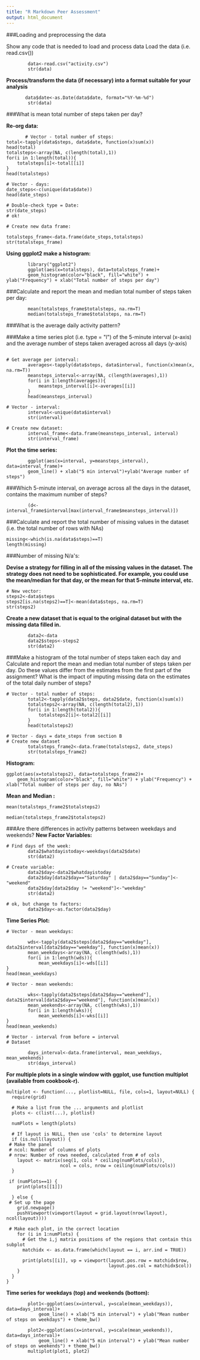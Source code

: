 ```yaml
---
title: "R Markdown Peer Assessment"
output: html_document
---
```



###Loading and preprocessing the data

Show any code that is needed to load and process data
Load the data (i.e. read.csv())

```{r}
        data<-read.csv("activity.csv")
        str(data)
```
**Process/transform the data (if necessary) into a format suitable for your analysis**

```{r}
       data$date<-as.Date(data$date, format="%Y-%m-%d")
        str(data)
```
        
###What is mean total number of steps taken per day?

**Re-org data:**

```{r}
       # Vector - total number of steps:
total<-tapply(data$steps, data$date, function(x)sum(x))
head(total)
totalsteps<-array(NA, c(length(total),1))
for(i in 1:length(total)){
    totalsteps[i]<-total[[i]]
}
head(totalsteps)

# Vector - days:
date_steps<-c(unique(data$date))
head(date_steps)

# Double-check type = Date:
str(date_steps)
# ok!

# Create new data frame:

totalsteps_frame<-data.frame(date_steps,totalsteps)
str(totalsteps_frame)
```
**Using ggplot2 make a histogram:**

```{r}
        library("ggplot2")
        ggplot(aes(x=totalsteps), data=totalsteps_frame)+
        geom_histogram(color="black", fill="white") + ylab("Frequency") + xlab("Total number of steps per day")
```


###Calculate and report the mean and median total number of steps taken per day:

```{r}
        mean(totalsteps_frame$totalsteps, na.rm=T)
        median(totalsteps_frame$totalsteps, na.rm=T)
```


###What is the average daily activity pattern?

###Make a time series plot (i.e. type = "l") of the 5-minute interval (x-axis) and the average number of steps taken averaged across all days (y-axis)

```{r}

# Get average per interval:
        averages<-tapply(data$steps, data$interval, function(x)mean(x, na.rm=T))
        meansteps_interval<-array(NA, c(length(averages),1))
        for(i in 1:length(averages)){
            meansteps_interval[i]<-averages[[i]]
        }
        head(meansteps_interval)
 
# Vector - interval:
        interval<-unique(data$interval)
        str(interval)

# Create new dataset:
        interval_frame<-data.frame(meansteps_interval, interval)
        str(interval_frame)
```
**Plot the time series:**

```{r}
        ggplot(aes(x=interval, y=meansteps_interval), data=interval_frame)+
        geom_line() + xlab("5 min interval")+ylab("Average number of steps")
```


###Which 5-minute interval, on average across all the days in the dataset, contains the maximum number of steps?

```{r}
        (d<-interval_frame$interval[max(interval_frame$meansteps_interval)])    
```


###Calculate and report the total number of missing values in the dataset (i.e. the total number of rows with NAs)

```{r}
missing<-which(is.na(data$steps)==T)
length(missing)

```
###Number of missing N/a's: 


**Devise a strategy for filling in all of the missing values in the dataset. The strategy does not need to be sophisticated. For example, you could use the mean/median for that day, or the mean for that 5-minute interval, etc.**

```{r}
# New vector:
steps2<-data$steps
steps2[is.na(steps2)==T]<-mean(data$steps, na.rm=T)
str(steps2)

```

**Create a new dataset that is equal to the original dataset but with the missing data filled in.**

```{r}
        data2<-data
        data2$steps<-steps2
        str(data2)
```

###Make a histogram of the total number of steps taken each day and Calculate and report the mean and median total number of steps taken per day. Do these values differ from the estimates from the first part of the assignment? What is the impact of imputing missing data on the estimates of the total daily number of steps?

```{r}
# Vector - total number of steps:
        total2<-tapply(data2$steps, data2$date, function(x)sum(x))
        totalsteps2<-array(NA, c(length(total2),1))
        for(i in 1:length(total2)){
            totalsteps2[i]<-total2[[i]]
        }
        head(totalsteps2)

# Vector - days = date_steps from section B
# Create new dataset
        totalsteps_frame2<-data.frame(totalsteps2, date_steps)
        str(totalsteps_frame2)
```

**Histogram:**
```{r}
ggplot(aes(x=totalsteps2), data=totalsteps_frame2)+
    geom_histogram(color="black", fill="white") + ylab("Frequency") + xlab("Total number of steps per day, no NAs")
```


**Mean and Median :**

```{r}
mean(totalsteps_frame2$totalsteps2)

median(totalsteps_frame2$totalsteps2)
```

###Are there differences in activity patterns between weekdays and weekends?
**New Factor Variables:**
```{r}
# Find days of the week:
        data2$whatdayistoday<-weekdays(data2$date)
        str(data2)
        
# Create variable:
        data2$day<-data2$whatdayistoday
        data2$day[data2$day=="Saturday" | data2$day=="Sunday"]<-"weekend"
        data2$day[data2$day != "weekend"]<-"weekday"
        str(data2)
        
# ok, but change to factors:
        data2$day<-as.factor(data2$day)
```
**Time Series Plot:**
```{r}
# Vector - mean weekdays:

        wds<-tapply(data2$steps[data2$day=="weekday"], data2$interval[data2$day=="weekday"], function(x)mean(x))
        mean_weekdays<-array(NA, c(length(wds),1))
        for(i in 1:length(wds)){
            mean_weekdays[i]<-wds[[i]]
}
head(mean_weekdays)

# Vector - mean weekends:

        wks<-tapply(data2$steps[data2$day=="weekend"], data2$interval[data2$day=="weekend"], function(x)mean(x))
        mean_weekends<-array(NA, c(length(wks),1))
        for(i in 1:length(wks)){
            mean_weekends[i]<-wks[[i]]
}
head(mean_weekends)

# Vector - interval from before = interval
# Dataset

        days_interval<-data.frame(interval, mean_weekdays, mean_weekends)
        str(days_interval)
```
**For multiple plots in a single window with ggplot,  use function multiplot (available from cookbook-r).**

```{r}
multiplot <- function(..., plotlist=NULL, file, cols=1, layout=NULL) {
  require(grid)

  # Make a list from the ... arguments and plotlist
  plots <- c(list(...), plotlist)

  numPlots = length(plots)

  # If layout is NULL, then use 'cols' to determine layout
  if (is.null(layout)) {
 # Make the panel
 # ncol: Number of columns of plots
 # nrow: Number of rows needed, calculated from # of cols
    layout <- matrix(seq(1, cols * ceiling(numPlots/cols)),
                    ncol = cols, nrow = ceiling(numPlots/cols))
  }

 if (numPlots==1) {
    print(plots[[1]])

  } else {
 # Set up the page
    grid.newpage()
    pushViewport(viewport(layout = grid.layout(nrow(layout), ncol(layout))))

 # Make each plot, in the correct location
    for (i in 1:numPlots) {
      # Get the i,j matrix positions of the regions that contain this subplot
      matchidx <- as.data.frame(which(layout == i, arr.ind = TRUE))

      print(plots[[i]], vp = viewport(layout.pos.row = matchidx$row,
                                      layout.pos.col = matchidx$col))
    }
  }
}
```
**Time series for weekdays (top) and weekends (bottom):**

```{r}
        plot1<-ggplot(aes(x=interval, y=scale(mean_weekdays)), data=days_interval)+
            geom_line() + xlab("5 min interval") + ylab("Mean number of steps on weekdays") + theme_bw()
        
        plot2<-ggplot(aes(x=interval, y=scale(mean_weekends)), data=days_interval)+
            geom_line() + xlab("5 min interval") + ylab("Mean number of steps on weekends") + theme_bw()
        multiplot(plot1, plot2)
```
